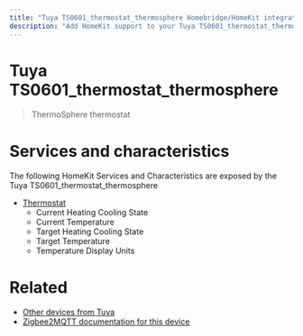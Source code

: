 ```yaml
---
title: "Tuya TS0601_thermostat_thermosphere Homebridge/HomeKit integration"
description: "Add HomeKit support to your Tuya TS0601_thermostat_thermosphere, using Homebridge, Zigbee2MQTT and homebridge-z2m."
---
```

<!---
This file has been GENERATED using src/docgen/docgen.ts
DO NOT EDIT THIS FILE MANUALLY!
-->
# Tuya TS0601_thermostat_thermosphere
> ThermoSphere thermostat


# Services and characteristics
The following HomeKit Services and Characteristics are exposed by
the Tuya TS0601_thermostat_thermosphere

* [Thermostat](../../climate.md)
  * Current Heating Cooling State
  * Current Temperature
  * Target Heating Cooling State
  * Target Temperature
  * Temperature Display Units


# Related
* [Other devices from Tuya](../index.md#tuya)
* [Zigbee2MQTT documentation for this device](https://www.zigbee2mqtt.io/devices/TS0601_thermostat_thermosphere.html)